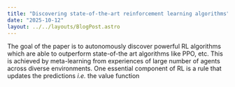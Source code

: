 ```yaml
---
title: "Discovering state-of-the-art reinforcement learning algorithms"
date: "2025-10-12"
layout: ../../layouts/BlogPost.astro
---
```

The goal of the paper is to autonomously discover powerful RL algorithms which are able to outperform state-of-the art algorithms like PPO, etc. This is achieved by meta-learning from experiences of large number of agents across diverse environments. One essential component of RL is a rule that updates the predictions $\textit{i.e.}$ the value function 

